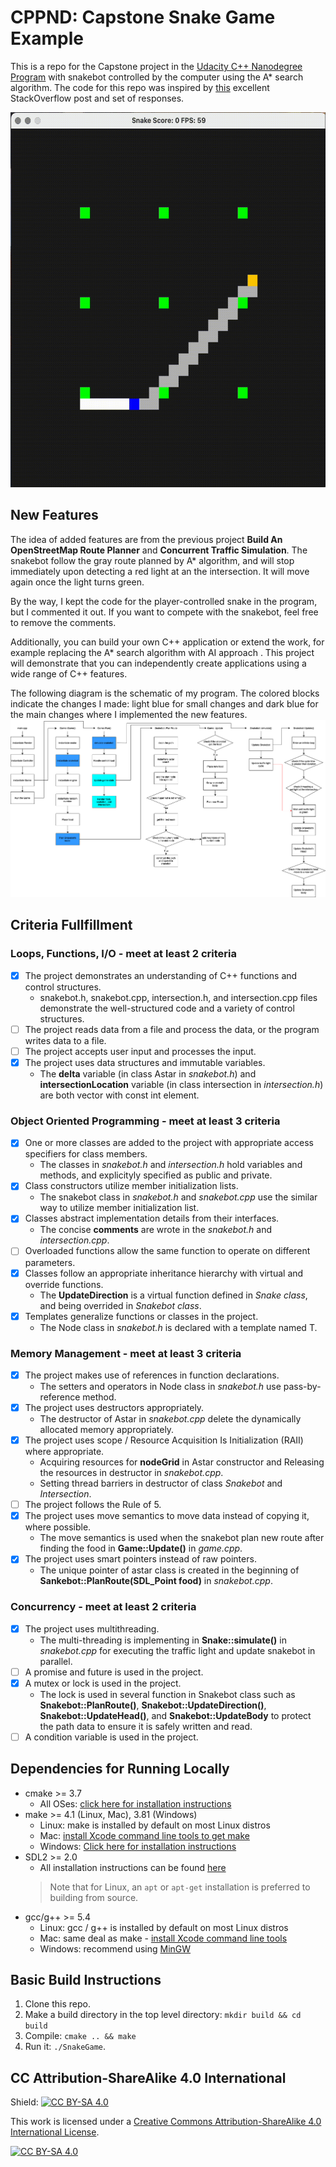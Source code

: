 # CPPND: Capstone Snake Game Example

This is a repo for the Capstone project in the [Udacity C++ Nanodegree Program](https://www.udacity.com/course/c-plus-plus-nanodegree--nd213) with snakebot controlled by the computer using the A* search algorithm. The code for this repo was inspired by [this](https://codereview.stackexchange.com/questions/212296/snake-game-in-c-with-sdl) excellent StackOverflow post and set of responses.

<img src="snakebot.gif" width="600" height="600"/>

## New Features

The idea of added features are from the previous project **Build An OpenStreetMap Route Planner** and **Concurrent Traffic Simulation**. The snakebot follow the gray route planned by A* algorithm, and will stop immediately upon detecting a red light at an the intersection. It will move again once the light turns green.

By the way, I kept the code for the player-controlled snake in the program, but I commented it out. If you want to compete with the snakebot, feel free to remove the comments.

Additionally, you can build your own C++ application or extend the work, for example replacing the A* search algorithm with AI approach . This project will demonstrate that you can independently create applications using a wide range of C++ features.

The following diagram is the schematic of my program. The colored blocks indicate the changes I made: light blue for small changes and dark blue for the main changes where I implemented the new features.
<img src="SnakeGame_ProgramSchmetic.png"/>

## Criteria Fullfillment
### Loops, Functions, I/O - meet at least 2 criteria
- [x] The project demonstrates an understanding of C++ functions and control structures.
  * snakebot.h, snakebot.cpp, intersection.h, and intersection.cpp files demonstrate the well-structured code and a variety of control structures.
- [ ] The project reads data from a file and process the data, or the program writes data to a file.
- [ ] The project accepts user input and processes the input.
- [x] The project uses data structures and immutable variables.
  * The **delta** variable (in class Astar in *snakebot.h*) and **intersectionLocation** variable (in class intersection in *intersection.h*) are both vector with const int element.
  
### Object Oriented Programming - meet at least 3 criteria
- [x] One or more classes are added to the project with appropriate access specifiers for class members.
  *  The classes in *snakebot.h* and *intersection.h* hold variables and methods, and explicityly specified as public and private.
- [x] Class constructors utilize member initialization lists.
  *  The snakebot class in *snakebot.h* and *snakebot.cpp* use the similar way to utilize member initialization list.
- [x] Classes abstract implementation details from their interfaces.
  *  The concise **comments** are wrote in the *snakebot.h* and *intersection.cpp*.
- [ ] Overloaded functions allow the same function to operate on different parameters.
- [x] Classes follow an appropriate inheritance hierarchy with virtual and override functions.
  *  The **UpdateDirection** is a virtual function defined in *Snake class*, and being overrided in *Snakebot class*.
- [x] Templates generalize functions or classes in the project.
  *  The Node class in *snakebot.h* is declared with a template named T.

### Memory Management - meet at least 3 criteria
- [x] The project makes use of references in function declarations.
  * The setters and operators in Node class in *snakebot.h* use pass-by-reference method.
- [x] The project uses destructors appropriately.
  * The destructor of Astar in *snakebot.cpp* delete the dynamically allocated memory appropriately.
- [x] The project uses scope / Resource Acquisition Is Initialization (RAII) where appropriate.
  * Acquiring resources for **nodeGrid** in Astar constructor and Releasing the resources in destructor in *snakebot.cpp*.
  * Setting thread barriers in destructor of class *Snakebot* and *Intersection*.
- [ ] The project follows the Rule of 5.
- [x] The project uses move semantics to move data instead of copying it, where possible.
  * The move semantics is used when the snakebot plan new route after finding the food in **Game::Update()** in *game.cpp*.
- [x] The project uses smart pointers instead of raw pointers.
  * The unique pointer of astar class is created in the beginning of **Sankebot::PlanRoute(SDL_Point food)** in *snakebot.cpp*.
### Concurrency - meet at least 2 criteria
- [x] The project uses multithreading.
  * The multi-threading is implementing in **Snake::simulate()** in *snakebot.cpp* for executing the traffic light and update snakebot in parallel.
- [ ] A promise and future is used in the project.
- [x] A mutex or lock is used in the project.
  * The lock is used in several function in Snakebot class such as **Snakebot::PlanRoute()**, **Snakebot::UpdateDirection()**, **Snakebot::UpdateHead()**, and **Snakebot::UpdateBody** to protect the path data to ensure it is safely written and read.
- [ ] A condition variable is used in the project.

## Dependencies for Running Locally
* cmake >= 3.7
  * All OSes: [click here for installation instructions](https://cmake.org/install/)
* make >= 4.1 (Linux, Mac), 3.81 (Windows)
  * Linux: make is installed by default on most Linux distros
  * Mac: [install Xcode command line tools to get make](https://developer.apple.com/xcode/features/)
  * Windows: [Click here for installation instructions](http://gnuwin32.sourceforge.net/packages/make.htm)
* SDL2 >= 2.0
  * All installation instructions can be found [here](https://wiki.libsdl.org/Installation)
  >Note that for Linux, an `apt` or `apt-get` installation is preferred to building from source. 
* gcc/g++ >= 5.4
  * Linux: gcc / g++ is installed by default on most Linux distros
  * Mac: same deal as make - [install Xcode command line tools](https://developer.apple.com/xcode/features/)
  * Windows: recommend using [MinGW](http://www.mingw.org/)

## Basic Build Instructions

1. Clone this repo.
2. Make a build directory in the top level directory: `mkdir build && cd build`
3. Compile: `cmake .. && make`
4. Run it: `./SnakeGame`.


## CC Attribution-ShareAlike 4.0 International


Shield: [![CC BY-SA 4.0][cc-by-sa-shield]][cc-by-sa]

This work is licensed under a
[Creative Commons Attribution-ShareAlike 4.0 International License][cc-by-sa].

[![CC BY-SA 4.0][cc-by-sa-image]][cc-by-sa]

[cc-by-sa]: http://creativecommons.org/licenses/by-sa/4.0/
[cc-by-sa-image]: https://licensebuttons.net/l/by-sa/4.0/88x31.png
[cc-by-sa-shield]: https://img.shields.io/badge/License-CC%20BY--SA%204.0-lightgrey.svg
